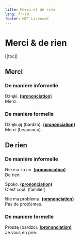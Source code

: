 ```yaml
---
title: Merci et de rien
lang: fr-FR
footer: MIT Licensed
---
```


# Merci & de rien

[[toc]]

## Merci
### De manière informelle
Dzięki. **[(prononciation)](https://voca.ro/1bgFjOlEaFg5)**  
Merci.

### De manière formelle
Dziękuję (bardzo). **[(prononciation)](https://voca.ro/1kVqbJdtASwB)**  
Merci (beaucoup).


## De rien
### De manière informelle
Nie ma za co. **[(prononciation)](https://voca.ro/1eklQ56JZjnZ)**  
De rien.

Spoko. **[(prononciation)](https://voca.ro/15dX9bovOHdl)**  
C'est cool. (familier)  

Nie ma problemu. **[(prononciation)](https://voca.ro/1oKTGpRajsvr)**  
Pas de problèmes.  

### De manière formelle

Proszę (bardzo). **[(prononciation)](https://voca.ro/1aY0SPTBoU2g)**  
Je vous en prie.